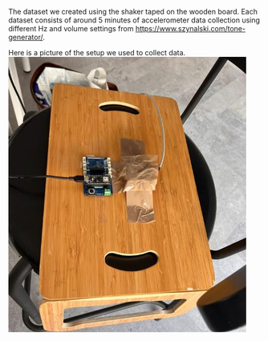 The dataset we created using the shaker taped on the wooden board. Each dataset consists of around 5 minutes of accelerometer data collection using different Hz and volume settings from https://www.szynalski.com/tone-generator/. 

Here is a picture of the setup we used to collect data.
![Setup](setup.png)
